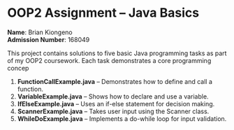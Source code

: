 # OOP2 Assignment – Java Basics

**Name**: Brian Kiongeno  
**Admission Number**: 168049

This project contains solutions to five basic Java programming tasks as part of my OOP2 coursework. Each task demonstrates a core programming concep

1. **FunctionCallExample.java** – Demonstrates how to define and call a function.
2. **VariableExample.java** – Shows how to declare and use a variable.
3. **IfElseExample.java** – Uses an if-else statement for decision making.
4. **ScannerExample.java** – Takes user input using the Scanner class.
5. **WhileDoExample.java** – Implements a do-while loop for input validation.
